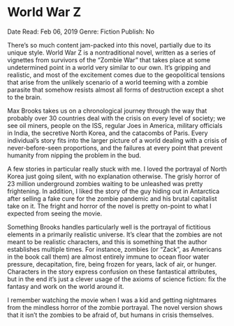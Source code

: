 # World War Z

Date Read: Feb 06, 2019
Genre: Fiction
Publish: No

There’s so much content jam-packed into this novel, partially due to its unique style. World War Z is a nontraditional novel, written as a series of vignettes from survivors of the “Zombie War” that takes place at some undetermined point in a world very similar to our own. It’s gripping and realistic, and most of the excitement comes due to the geopolitical tensions that arise from the unlikely scenario of a world teeming with a zombie parasite that somehow resists almost all forms of destruction except a shot to the brain.

Max Brooks takes us on a chronological journey through the way that probably over 30 countries deal with the crisis on every level of society; we see oil miners, people on the ISS, regular Joes in America, military officials in India, the secretive North Korea, and the catacombs of Paris. Every individual’s story fits into the larger picture of a world dealing with a crisis of never-before-seen proportions, and the failures at every point that prevent humanity from nipping the problem in the bud.

A few stories in particular really stuck with me. I loved the portrayal of North Korea just going silent, with no explanation otherwise. The grisly horror of 23 million underground zombies waiting to be unleashed was pretty frightening. In addition, I liked the story of the guy hiding out in Antarctica after selling a fake cure for the zombie pandemic and his brutal capitalist take on it. The fright and horror of the novel is pretty on-point to what I expected from seeing the movie.

Something Brooks handles particularly well is the portrayal of fictitious elements in a primarily realistic universe. It’s clear that the zombies are not meant to be realistic characters, and this is something that the author establishes multiple times. For instance, zombies (or “Zack”, as Americans in the book call them) are almost entirely immune to ocean floor water pressure, decapitation, fire, being frozen for years, lack of air, or hunger. Characters in the story express confusion on these fantastical attributes, but in the end it’s just a clever usage of the axioms of science fiction: fix the fantasy and work on the world around it.

I remember watching the movie when I was a kid and getting nightmares from the mindless horror of the zombie portrayal. The novel version shows that it isn’t the zombies to be afraid of, but humans in crisis themselves.